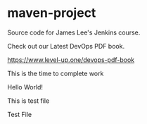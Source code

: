 # maven-project
Source code for James Lee's Jenkins course.

Check out our Latest DevOps PDF book.

https://www.level-up.one/devops-pdf-book

This is the time to complete work

Hello World!

This is test file

Test File
